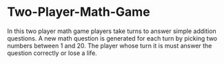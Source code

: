 # Two-Player-Math-Game

In this two player math game players take turns to answer simple addition questions. A new math question is generated for each turn by picking two numbers between 1 and 20. The player whose turn it is must answer the question correctly or lose a life.